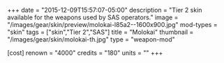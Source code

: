 +++
date = "2015-12-09T15:57:07-05:00"
description = "Tier 2 skin available for the weapons used by SAS operators."
image = "/images/gear/skin/preview/molokai-l85a2--1600x900.jpg"
mod-types = "skin"
tags = ["skin","Tier 2","SAS"]
title = "Molokai"
thumbnail = "/images/gear/skin/molokai-th.jpg"
type = "weapon-mod"

[cost]
  renown = "4000"
  credits = "180"
  units = ""
+++
